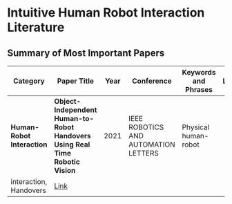 # Intuitive Human Robot Interaction Literature 

## Summary of Most Important Papers

| Category | Paper Title | Year | Conference | Keywords and Phrases | Link |
|----------|-------------|------|------------|----------------------|------|
| **Human-Robot Interaction** | **Object-Independent Human-to-Robot Handovers Using Real Time Robotic Vision** | 2021 | IEEE ROBOTICS AND AUTOMATION LETTERS | Physical human-robot
interaction, Handovers | [Link](https://ieeexplore.ieee.org/stamp/stamp.jsp?tp=&arnumber=9206048) |

